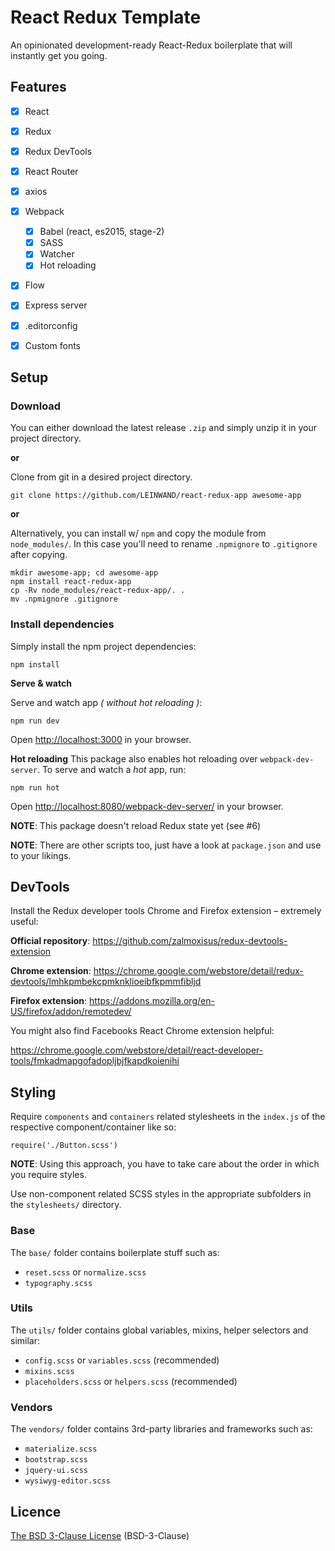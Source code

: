 # React Redux Template

An opinionated development-ready React-Redux boilerplate that will instantly get you going.

## Features
* [x] React
* [x] Redux
* [x] Redux DevTools
* [x] React Router
* [x] axios
* [x] Webpack
  * [x] Babel (react, es2015, stage-2)
  * [x] SASS
  * [x] Watcher
  * [x] Hot reloading
* [x] Flow
* [x] Express server
* [x] .editorconfig
* [x] Custom fonts



## Setup

### Download
You can either download the latest release `.zip` and simply unzip it in your project directory.

**or**

Clone from git in a desired project directory.
```
git clone https://github.com/LEINWAND/react-redux-app awesome-app
```

**or**

Alternatively, you can install w/ `npm` and copy the module from `node_modules/`. In this case you'll need to rename `.npmignore` to `.gitignore` after copying.

```
mkdir awesome-app; cd awesome-app
npm install react-redux-app
cp -Rv node_modules/react-redux-app/. .
mv .npmignore .gitignore
```

### Install dependencies
Simply install the npm project dependencies:
```
npm install
```

**Serve & watch**

Serve and watch app _( without hot reloading )_:
```
npm run dev
```
Open [http://localhost:3000](http://localhost:3000) in your browser.

**Hot reloading**
This package also enables hot reloading over `webpack-dev-server`. To serve and watch a _hot_ app, run:
```
npm run hot
```
Open [http://localhost:8080/webpack-dev-server/](http://localhost:8080/webpack-dev-server/) in your browser.

**NOTE**: This package doesn't reload Redux state yet (see #6)

**NOTE**: There are other scripts too, just have a look at `package.json` and use to your likings.

## DevTools

Install the Redux developer tools Chrome and Firefox extension – extremely useful:

**Official repository**: https://github.com/zalmoxisus/redux-devtools-extension

**Chrome extension**: https://chrome.google.com/webstore/detail/redux-devtools/lmhkpmbekcpmknklioeibfkpmmfibljd

**Firefox extension**: https://addons.mozilla.org/en-US/firefox/addon/remotedev/

You might also find Facebooks React Chrome extension helpful:

https://chrome.google.com/webstore/detail/react-developer-tools/fmkadmapgofadopljbjfkapdkoienihi


## Styling
Require `components` and `containers` related stylesheets in the `index.js` of the respective component/container like so:

```es6
require('./Button.scss')
```
**NOTE**: Using this approach, you have to take care about the order in which you require styles.

Use non-component related SCSS styles in the appropriate subfolders in the `stylesheets/` directory.

### Base
The `base/` folder contains boilerplate stuff such as:
* `reset.scss` or `normalize.scss`
* `typography.scss`

### Utils
The `utils/` folder contains global variables, mixins, helper selectors and similar:
* `config.scss` or `variables.scss` (recommended)
* `mixins.scss`
* `placeholders.scss` or `helpers.scss` (recommended)

### Vendors
The `vendors/` folder contains 3rd-party libraries and frameworks such as:
* `materialize.scss`
* `bootstrap.scss`
* `jquery-ui.scss`
* `wysiwyg-editor.scss`


## Licence

[The BSD 3-Clause License](https://opensource.org/licenses/BSD-3-Clause) (BSD-3-Clause)

